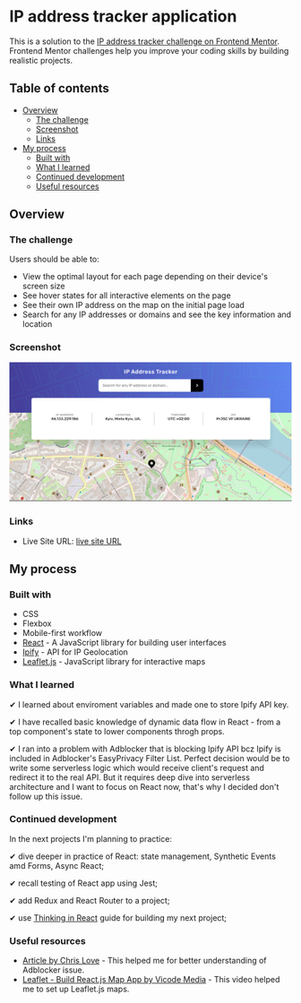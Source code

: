 # IP address tracker application

This is a solution to the [IP address tracker challenge on Frontend Mentor](https://www.frontendmentor.io/challenges/ip-address-tracker-I8-0yYAH0). Frontend Mentor challenges help you improve your coding skills by building realistic projects. 

## Table of contents

- [Overview](#overview)
  - [The challenge](#the-challenge)
  - [Screenshot](#screenshot)
  - [Links](#links)
- [My process](#my-process)
  - [Built with](#built-with)
  - [What I learned](#what-i-learned)
  - [Continued development](#continued-development)
  - [Useful resources](#useful-resources)

## Overview

### The challenge

Users should be able to:

- View the optimal layout for each page depending on their device's screen size
- See hover states for all interactive elements on the page
- See their own IP address on the map on the initial page load
- Search for any IP addresses or domains and see the key information and location

### Screenshot

![](./src/img/scsh.jpg)

### Links

- Live Site URL: [live site URL](https://olehtovkaniuk.github.io/ip-tracker-fm/)

## My process

### Built with

- CSS
- Flexbox
- Mobile-first workflow
- [React](https://reactjs.org/) - A JavaScript library for building user interfaces
- [Ipify](https://www.ipify.org/) - API for IP Geolocation
- [Leaflet.js](https://leafletjs.com/) - JavaScript library for interactive maps

### What I learned

✔ I learned about enviroment variables and made one to store Ipify API key.

✔ I have recalled basic knowledge of dynamic data flow in React - from a top component's state to lower components throgh props.

✔ I ran into a problem with Adblocker that is blocking Ipify API bcz Ipify is included in Adblocker's EasyPrivacy Filter List. 
Perfect decision would be to write some serverless logic which would receive client's request and redirect it to the real API. 
But it requires deep dive into serverless architecture and I want to focus on React now, that's why I decided don't follow up this issue. 

### Continued development
In the next projects I'm planning to practice:

✔ dive deeper in practice of React: state management, Synthetic Events amd Forms, Async React;

✔ recall testing of React app using Jest;

✔ add Redux and React Router to a project;

✔ use [Thinking in React](https://reactjs.org/docs/thinking-in-react.html) guide for building my next project;

### Useful resources

- [Article by Chris Love](https://love2dev.com/blog/what-the-heck-does-neterr_blocked_by_client-mean-and-how-can-you-fix-it/) - This helped me for better understanding of Adblocker issue.
- [Leaflet - Build React.js Map App by Vicode Media](https://www.youtube.com/watch?v=PMtXhxW6t2k&t=1173s) - This video helped me to set up Leaflet.js maps.
